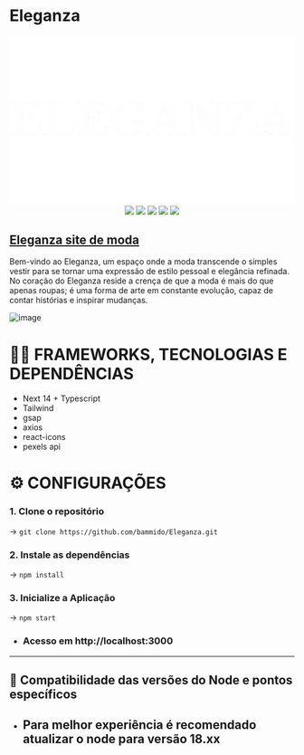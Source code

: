 # Eleganza

<div align="center">

  <img src="./public/logo-branco.png">

  <img src="https://img.shields.io/badge/next%20js-000000?style=for-the-badge&logo=nextdotjs&logoColor=white">
  <img src="https://img.shields.io/badge/GSAP-93CF2B?style=for-the-badge&logo=greensock&logoColor=white">
  <img src="https://img.shields.io/badge/axios-671ddf?&style=for-the-badge&logo=axios&logoColor=white">
  <img src="https://img.shields.io/badge/Tailwind_CSS-38B2AC?style=for-the-badge&logo=tailwind-css&logoColor=white">
  <img src="https://img.shields.io/badge/Pexels-05A081?style=for-the-badge&logo=pexels&logoColor=white">
</div>

## [Eleganza site de moda](https://eleganza-6jmvsrkqf-bammidos-projects.vercel.app/about)

Bem-vindo ao Eleganza, um espaço onde a moda transcende o simples vestir para se tornar uma expressão de estilo pessoal e elegância refinada. No coração do Eleganza reside a crença de que a moda é mais do que apenas roupas; é uma forma de arte em constante evolução, capaz de contar histórias e inspirar mudanças.

![image](https://github.com/bammido/Eleganza/assets/65303066/02d3e8ea-5bce-4b4b-86f9-ff608d8eb3ba)

# 🧑‍💻 FRAMEWORKS, TECNOLOGIAS E DEPENDÊNCIAS 

* Next 14 + Typescript
* Tailwind
* gsap
* axios
* react-icons
* pexels api

# ⚙️ CONFIGURAÇÕES 

### 1. Clone o repositório
→ ``` git clone https://github.com/bammido/Eleganza.git ```
### 2. Instale as dependências
→ ``` npm install ```
### 3. Inicialize a Aplicação
→ ``` npm start ```
* ### Acesso em http://localhost:3000

---

## 🔁 Compatibilidade das versões do Node e pontos específicos
- Para melhor experiência é recomendado atualizar o node para versão 18.xx
  ---
